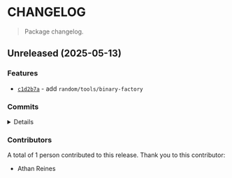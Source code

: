 # CHANGELOG

> Package changelog.

<section class="release" id="unreleased">

## Unreleased (2025-05-13)

<section class="features">

### Features

-   [`c1d2b7a`](https://github.com/stdlib-js/stdlib/commit/c1d2b7a1b8b1a692b05c69a137e4b1240653efdc) - add `random/tools/binary-factory`

</section>

<!-- /.features -->

<section class="commits">

### Commits

<details>

-   [`c1d2b7a`](https://github.com/stdlib-js/stdlib/commit/c1d2b7a1b8b1a692b05c69a137e4b1240653efdc) - **feat:** add `random/tools/binary-factory` _(by Athan Reines)_

</details>

</section>

<!-- /.commits -->

<section class="contributors">

### Contributors

A total of 1 person contributed to this release. Thank you to this contributor:

-   Athan Reines

</section>

<!-- /.contributors -->

</section>

<!-- /.release -->

